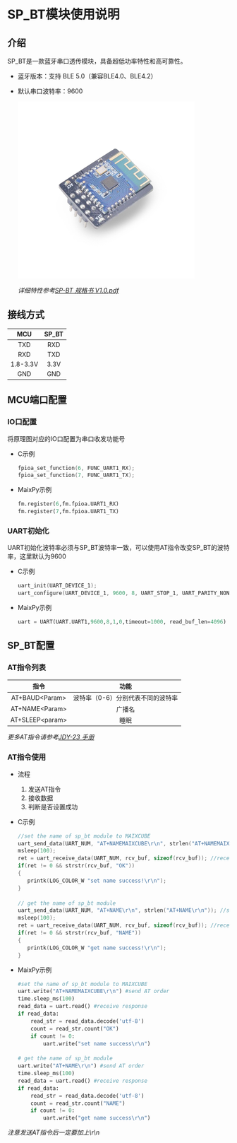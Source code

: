 # SP_BT模块使用说明

## 介绍

SP_BT是一款蓝牙串口透传模块，具备超低功率特性和高可靠性。

* 蓝牙版本：支持 BLE 5.0（兼容BLE4.0、BLE4.2）

* 默认串口波特率：9600

  <img src="img/图片.png" alt="SP_BT" style="zoom: 50%;" />

  *详细特性参考[SP-BT 规格书 V1.0.pdf](doc/SP-BT规格书V1.0.pdf)*

## 接线方式

|   MCU    | SP_BT |
| :------: | :---: |
|   TXD    |  RXD  |
|   RXD    |  TXD  |
| 1.8-3.3V | 3.3V  |
|   GND    |  GND  |

## MCU端口配置

### IO口配置

将原理图对应的IO口配置为串口收发功能号

* C示例

  ```c
  fpioa_set_function(6, FUNC_UART1_RX);
  fpioa_set_function(7, FUNC_UART1_TX);
  ```

* MaixPy示例

  ```python
  fm.register(6,fm.fpioa.UART1_RX)
  fm.register(7,fm.fpioa.UART1_TX)
  ```

### UART初始化

UART初始化波特率必须与SP_BT波特率一致，可以使用AT指令改变SP_BT的波特率，这里默认为9600

* C示例

  ```c
  uart_init(UART_DEVICE_1);
  uart_configure(UART_DEVICE_1, 9600, 8, UART_STOP_1, UART_PARITY_NONE);
  ```

* MaixPy示例

  ```python
  uart = UART(UART.UART1,9600,8,1,0,timeout=1000, read_buf_len=4096)
  ```

## SP_BT配置

### AT指令列表

|       指令        |               功能                |
| :---------------: | :-------------------------------: |
| AT+BAUD\<Param\>  | 波特率（0-6）分别代表不同的波特率 |
| AT+NAME\<Param\>  |              广播名               |
| AT+SLEEP\<param\> |               睡眠                |

*更多AT指令请参考[JDY-23 手册](doc/JDY-23-V2.1.pdf)*

### AT指令使用

* 流程
  1. 发送AT指令
  2. 接收数据
  3. 判断是否设置成功

* C示例

  ```c
  //set the name of sp_bt module to MAIXCUBE
  uart_send_data(UART_NUM, "AT+NAMEMAIXCUBE\r\n", strlen("AT+NAMEMAIXCUBE\r\n")); //send AT order
  msleep(100);
  ret = uart_receive_data(UART_NUM, rcv_buf, sizeof(rcv_buf)); //receive response
  if(ret != 0 && strstr(rcv_buf, "OK"))
  {
     printk(LOG_COLOR_W "set name success!\r\n");
  }
  
  // get the name of sp_bt module
  uart_send_data(UART_NUM, "AT+NAME\r\n", strlen("AT+NAME\r\n")); //send AT order
  msleep(100);
  ret = uart_receive_data(UART_NUM, rcv_buf, sizeof(rcv_buf)); //receive response
  if(ret != 0 && strstr(rcv_buf, "NAME"))
  {
     printk(LOG_COLOR_W "get name success!\r\n");
  }
  ```

* MaixPy示例

  ```python
  #set the name of sp_bt module to MAIXCUBE
  uart.write("AT+NAMEMAIXCUBE\r\n") #send AT order
  time.sleep_ms(100)
  read_data = uart.read() #receive response
  if read_data:
      read_str = read_data.decode('utf-8')
      count = read_str.count("OK")
      if count != 0:
          uart.write("set name success\r\n")
  
  # get the name of sp_bt module
  uart.write("AT+NAME\r\n") #send AT order
  time.sleep_ms(100)
  read_data = uart.read() #receive response
  if read_data:
      read_str = read_data.decode('utf-8')
      count = read_str.count("NAME")
      if count != 0:
          uart.write("get name success\r\n")
  ```

*注意发送AT指令后一定要加上\r\n*

